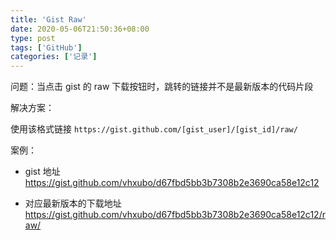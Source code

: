 ```yaml
---
title: 'Gist Raw'
date: 2020-05-06T21:50:36+08:00
type: post
tags: ['GitHub']
categories: ['记录']
---
```


问题：当点击 gist 的 raw 下载按钮时，跳转的链接并不是最新版本的代码片段

解决方案：

使用该格式链接 `https://gist.github.com/[gist_user]/[gist_id]/raw/`

案例：

- gist 地址
    https://gist.github.com/vhxubo/d67fbd5bb3b7308b2e3690ca58e12c12

- 对应最新版本的下载地址
    https://gist.github.com/vhxubo/d67fbd5bb3b7308b2e3690ca58e12c12/raw/
